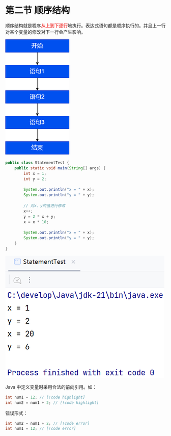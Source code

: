 # 第二节 顺序结构

顺序结构就是程序<strong style="color: #f3514f;">从上到下逐行</strong>地执行。表达式语句都是顺序执行的。并且上一行对某个变量的修改对下一行会产生影响。

![](https://raw.githubusercontent.com/wehome-h/typora-images-repository/main/images/20240418224535.png)

<div class="br"></div>

```java
public class StatementTest {
    public static void main(String[] args) {
        int x = 1;
        int y = 2;

        System.out.println("x = " + x);
        System.out.println("y = " + y);

        // 对x、y的值进行修改
        x++;
        y = 2 * x + y;
        x = x * 10;

        System.out.println("x = " + x);
        System.out.println("y = " + y);
    }
}
```

![](https://raw.githubusercontent.com/wehome-h/typora-images-repository/main/images/20240418225337.png)

<div class="br"></div>

Java 中定义变量时采用合法的前向引用。如：

```java
int num1 = 12; // [!code highlight]
int num2 = num1 + 2; // [!code highlight]
```

错误形式：

```java
int num2 = num1 + 2; // [!code error]
int num1 = 12; // [!code error]
```